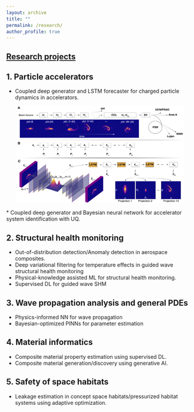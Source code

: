 ```yaml
---
layout: archive
title: ""
permalink: /research/
author_profile: true
---
```


## <ins>Research projects</ins>
## 1. Particle accelerators
* Coupled deep generator and LSTM forecaster for charged particle dynamics in accelerators.
<p align="center">
  <img src="images/clarm_lansce.png" width="450" height="260" />
</p>
* Coupled deep generator and Bayesian neural network for accelerator system identification with UQ.
  
## 2. Structural health monitoring
* Out-of-distribution detection/Anomaly detection in aerospace composites.
* Deep variational filtering for temperature effects in guided wave structural health monitoring
* Physical-knowledge assisted ML for structural health monitoring.
* Supervised DL for guided wave SHM

## 3. Wave propagation analysis and general PDEs
* Physics-informed NN for wave propagation
* Bayesian-optimized PINNs for parameter estimation

## 4. Material informatics
* Composite material property estimation using supervised DL.
* Composite material generation/discovery using generative AI.

## 5. Safety of space habitats
* Leakage estimation in concept space habitats/pressurized habitat systems using adaptive optimization.
